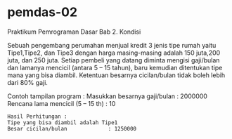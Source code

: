 # pemdas-02
Praktikum Pemrograman Dasar Bab 2. Kondisi

Sebuah pengembang perumahan menjual kredit 3 jenis tipe rumah yaitu Tipe1,Tipe2, dan Tipe3 dengan harga masing-masing adalah 150 juta,200 juta, dan 250 juta. Setiap pembeli yang datang diminta mengisi gaji/bulan dan lamanya mencicil (antara 5 – 15 tahun), baru kemudian ditentukan tipe mana yang bisa diambil. Ketentuan besarnya cicilan/bulan tidak boleh lebih dari 80% gaji.

Contoh tampilan program :
	Masukkan besarnya gaji/bulan		: 2000000
	Rencana lama mencicil (5 – 15 th)		: 10

	Hasil Perhitungan :
	Tipe yang bisa diambil adalah Tipe1
	Besar cicilan/bulan				: 1250000
